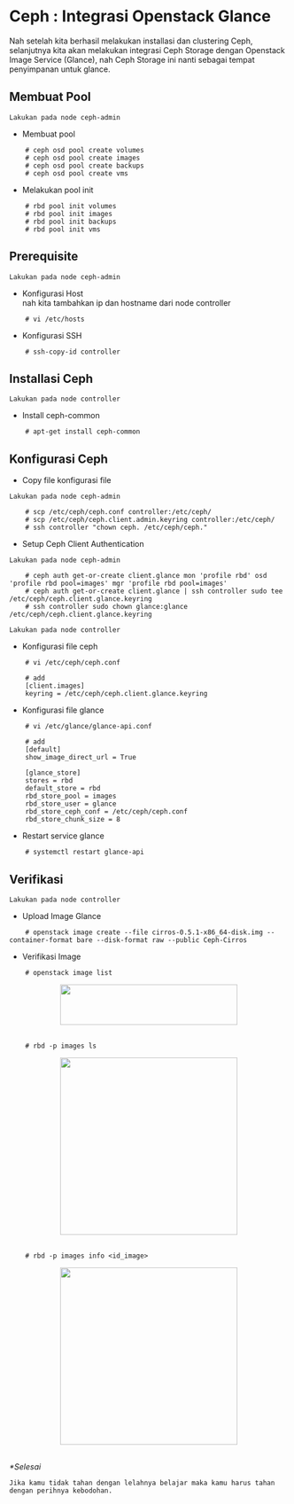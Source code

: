 # Ceph : Integrasi Openstack Glance

Nah setelah kita berhasil melakukan installasi dan clustering Ceph, selanjutnya kita akan melakukan integrasi Ceph Storage dengan Openstack Image Service (Glance), nah Ceph Storage ini nanti sebagai tempat penyimpanan untuk glance.

## Membuat Pool 
```note
Lakukan pada node ceph-admin
```

- Membuat pool

```
    # ceph osd pool create volumes
    # ceph osd pool create images
    # ceph osd pool create backups
    # ceph osd pool create vms 
```
- Melakukan pool init

```
    # rbd pool init volumes
    # rbd pool init images
    # rbd pool init backups
    # rbd pool init vms
```
## Prerequisite
```note
Lakukan pada node ceph-admin
```

- Konfigurasi Host
<br>nah kita tambahkan ip dan hostname dari node controller
```
    # vi /etc/hosts
```

- Konfigurasi SSH
```
    # ssh-copy-id controller
```

## Installasi Ceph
```note
Lakukan pada node controller
```
- Install ceph-common
```
    # apt-get install ceph-common
```

## Konfigurasi Ceph
- Copy file konfigurasi file
```
Lakukan pada node ceph-admin
```

```
    # scp /etc/ceph/ceph.conf controller:/etc/ceph/
    # scp /etc/ceph/ceph.client.admin.keyring controller:/etc/ceph/
    # ssh controller "chown ceph. /etc/ceph/ceph."
```

- Setup Ceph Client Authentication 

```note
Lakukan pada node ceph-admin
```
```
    # ceph auth get-or-create client.glance mon 'profile rbd' osd 'profile rbd pool=images' mgr 'profile rbd pool=images'
    # ceph auth get-or-create client.glance | ssh controller sudo tee /etc/ceph/ceph.client.glance.keyring
    # ssh controller sudo chown glance:glance /etc/ceph/ceph.client.glance.keyring
```

```note
Lakukan pada node controller
```
- Konfigurasi file ceph
```
    # vi /etc/ceph/ceph.conf

    # add
    [client.images] 
    keyring = /etc/ceph/ceph.client.glance.keyring
```
- Konfigurasi file glance
```
    # vi /etc/glance/glance-api.conf

    # add
    [default]
    show_image_direct_url = True

    [glance_store]
    stores = rbd
    default_store = rbd
    rbd_store_pool = images
    rbd_store_user = glance
    rbd_store_ceph_conf = /etc/ceph/ceph.conf
    rbd_store_chunk_size = 8
```
- Restart service glance
```
    # systemctl restart glance-api
```

## Verifikasi
```note
Lakukan pada node controller
```

- Upload Image Glance
```
    # openstack image create --file cirros-0.5.1-x86_64-disk.img --container-format bare --disk-format raw --public Ceph-Cirros
```
- Verifikasi Image
```
    # openstack image list
```
<div class="separator" style="clear: both; text-align: center;"><a href="https://1.bp.blogspot.com/-WPi6ItT6F_w/YHpW8gilO5I/AAAAAAAAAsg/Cy_ZbL_U6o4YgjeFOFfcyE2tIM6gguNUwCLcBGAsYHQ/s446/Screenshot%2Bfrom%2B2021-04-17%2B10-27-57.png" imageanchor="1" style="margin-left: 1em; margin-right: 1em;"><img border="0" data-original-height="102" data-original-width="446" height="73" src="https://1.bp.blogspot.com/-WPi6ItT6F_w/YHpW8gilO5I/AAAAAAAAAsg/Cy_ZbL_U6o4YgjeFOFfcyE2tIM6gguNUwCLcBGAsYHQ/w320-h73/Screenshot%2Bfrom%2B2021-04-17%2B10-27-57.png" width="320" /></a></div><br />

```
    # rbd -p images ls 
```
<div class="separator" style="clear: both; text-align: center;"><a href="https://1.bp.blogspot.com/-3PeU5zDy_W8/YHpXSQgGvZI/AAAAAAAAAso/qpPt39MNUWEllr07G9_AmFLu1UKfnK1xwCLcBGAsYHQ/s353/Screenshot%2Bfrom%2B2021-04-17%2B10-34-02.png" imageanchor="1" style="margin-left: 1em; margin-right: 1em;"><img border="0" data-original-height="35" data-original-width="353" src="https://1.bp.blogspot.com/-3PeU5zDy_W8/YHpXSQgGvZI/AAAAAAAAAso/qpPt39MNUWEllr07G9_AmFLu1UKfnK1xwCLcBGAsYHQ/s320/Screenshot%2Bfrom%2B2021-04-17%2B10-34-02.png" width="320" /></a></div><br />

```
    # rbd -p images info <id_image>
```
<div class="separator" style="clear: both; text-align: center;"><a href="https://1.bp.blogspot.com/-yZ2iVnZPxbQ/YHpXiAyDAAI/AAAAAAAAAsw/lRqOyA6XXpsqgRPzXbkTblSQVu5ED0hfgCLcBGAsYHQ/s626/Screenshot%2Bfrom%2B2021-04-17%2B10-35-09.png" imageanchor="1" style="margin-left: 1em; margin-right: 1em;"><img border="0" data-original-height="212" data-original-width="626" src="https://1.bp.blogspot.com/-yZ2iVnZPxbQ/YHpXiAyDAAI/AAAAAAAAAsw/lRqOyA6XXpsqgRPzXbkTblSQVu5ED0hfgCLcBGAsYHQ/s320/Screenshot%2Bfrom%2B2021-04-17%2B10-35-09.png" width="320" /></a></div><br />

<i>*Selesai</i>

```
Jika kamu tidak tahan dengan lelahnya belajar maka kamu harus tahan dengan perihnya kebodohan.
```
